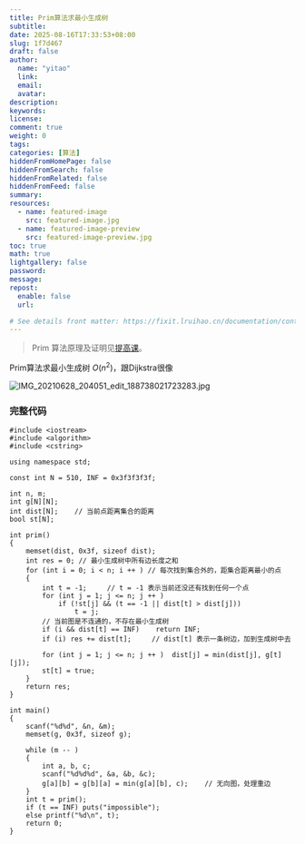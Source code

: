 ```yaml
---
title: Prim算法求最小生成树
subtitle:
date: 2025-08-16T17:33:53+08:00
slug: 1f7d467
draft: false
author:
  name: "yitao"
  link:
  email:
  avatar:
description:
keywords:
license:
comment: true
weight: 0
tags:
categories: [算法]
hiddenFromHomePage: false
hiddenFromSearch: false
hiddenFromRelated: false
hiddenFromFeed: false
summary:
resources:
  - name: featured-image
    src: featured-image.jpg
  - name: featured-image-preview
    src: featured-image-preview.jpg
toc: true
math: true
lightgallery: false
password:
message:
repost:
  enable: false
  url:

# See details front matter: https://fixit.lruihao.cn/documentation/content-management/introduction/#front-matter
---
```


<!--more-->

> Prim 算法原理及证明见[提高课](https://www.acwing.com/activity/content/code/content/1745411/)。

Prim算法求最小生成树 $O(n^{2})$，跟Dijkstra很像

![IMG_20210628_204051_edit_188738021723283.jpg](https://cdn.acwing.com/media/article/image/2021/06/28/94631_240b2fb5d8-IMG_20210628_204051_edit_188738021723283.jpg)

### 完整代码
```
#include <iostream>
#include <algorithm>
#include <cstring>

using namespace std;

const int N = 510, INF = 0x3f3f3f3f;

int n, m;
int g[N][N];
int dist[N];    // 当前点距离集合的距离
bool st[N];

int prim()
{
    memset(dist, 0x3f, sizeof dist);
    int res = 0; // 最小生成树中所有边长度之和
    for (int i = 0; i < n; i ++ ) // 每次找到集合外的，距集合距离最小的点
    {   
        int t = -1;     // t = -1 表示当前还没还有找到任何一个点
        for (int j = 1; j <= n; j ++ )
            if (!st[j] && (t == -1 || dist[t] > dist[j]))
                t = j;
        // 当前图是不连通的，不存在最小生成树
        if (i && dist[t] == INF)    return INF;
        if (i) res += dist[t];     // dist[t] 表示一条树边，加到生成树中去

        for (int j = 1; j <= n; j ++ )  dist[j] = min(dist[j], g[t][j]);
        st[t] = true;
    }
    return res;
}

int main()
{
    scanf("%d%d", &n, &m);
    memset(g, 0x3f, sizeof g);

    while (m -- )
    {
        int a, b, c;
        scanf("%d%d%d", &a, &b, &c);
        g[a][b] = g[b][a] = min(g[a][b], c);    // 无向图，处理重边
    }
    int t = prim();
    if (t == INF) puts("impossible");
    else printf("%d\n", t);
    return 0;
}
```
